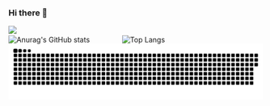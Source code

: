 ### Hi there 👋
![](https://komarev.com/ghpvc/?username=T34-active&color=ff69b4)<br>
![Anurag's GitHub stats](https://github-readme-stats.vercel.app/api?username=T34-active&show_icons=true&theme=omni&count_private=true&text_color=ff69b4&icon_color=ff69b4&hide_title=true&include_all_commits=true)
&emsp;&emsp;&emsp;&emsp;
![Top Langs](https://github-readme-stats.vercel.app/api/top-langs/?username=T34-active&layout=compact)
<img src='https://raw.githubusercontent.com/T34-active/T34-active/c695854f41a5e3bce24731f2a13429f171862362/github-contribution-grid-snake.svg' />
